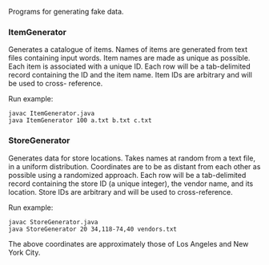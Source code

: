 Programs for generating fake data.

### ItemGenerator

Generates a catalogue of items. Names of items are generated from text files
containing input words. Item names are made as unique as possible. Each item is
associated with a unique ID. Each row will be a tab-delimited record containing
the ID and the item name. Item IDs are arbitrary and will be used to cross-
reference.

Run example:

    javac ItemGenerator.java
    java ItemGenerator 100 a.txt b.txt c.txt

### StoreGenerator

Generates data for store locations. Takes names at random from a text file, in a
uniform distribution. Coordinates are to be as distant from each other as
possible using a randomized approach. Each row will be a tab-delimited record
containing the store ID (a unique integer), the vendor name, and its location.
Store IDs are arbitrary and will be used to cross-reference.

Run example:

    javac StoreGenerator.java
    java StoreGenerator 20 34,118-74,40 vendors.txt

The above coordinates are approximately those of Los Angeles and New York City.
